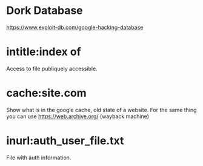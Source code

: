 # Dork Database
https://www.exploit-db.com/google-hacking-database

# intitle:index of
Access to file publiquely accessible.

# cache:site.com
Show what is in the google cache, old state of a website.
For the same thing you can use https://web.archive.org/ (wayback machine)

# inurl:auth_user_file.txt
File with auth information.
